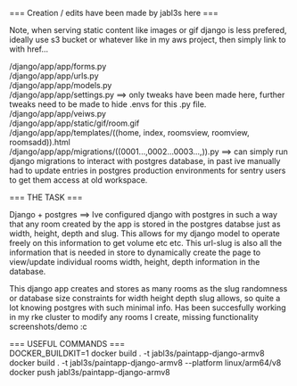 === Creation / edits have been made by jabl3s here ===  
  
Note, when serving static content like images or gif django is less prefered, ideally use s3 bucket or whatever like in my aws project, then simply link to with href...  
  
/django/app/app/forms.py  
/django/app/app/urls.py  
/django/app/app/models.py  
/django/app/app/settings.py ==> only tweaks have been made here, further tweaks need to be made to hide .envs for this .py file.  
/django/app/app/veiws.py  
/django/app/app/static/gif/room.gif  
/django/app/app/templates/((home, index, roomsview, roomview, roomsadd)).html  
/django/app/app/migrations/((0001...,0002...0003...,)).py ==> can simply run django migrations to interact with postgres database, in past ive manually had to update entries in postgres production environments for sentry users to get them access at old workspace.  

=== THE TASK ===  
  
Django + postgres  ==> Ive configured django with postgres in such a way that any room created by the app is stored in the postgres databse just as width, height, depth and slug. This allows for my django model to operate freely on this information to get volume etc etc. This url-slug is also all the information that is needed in store to dynamically create the page to view/update individual rooms width, height, depth information in the database. 
  
This django app creates and stores as many rooms as the slug randomness or database size constraints for width height depth slug allows, so quite a lot knowing postgres with such minimal info. Has been succesfully working in my rke cluster to modify any rooms I create, missing functionality screenshots/demo  :c         
  
=== USEFUL COMMANDS ===  
DOCKER_BUILDKIT=1 docker build . -t jabl3s/paintapp-django-armv8  
docker build . -t jabl3s/paintapp-django-armv8 --platform linux/arm64/v8  
docker push jabl3s/paintapp-django-armv8  

  
